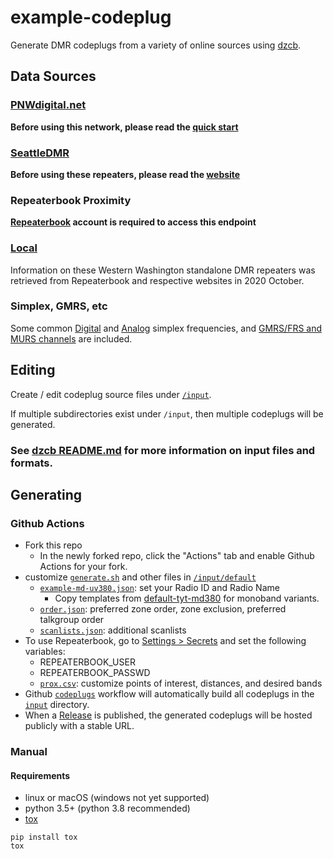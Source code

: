 # example-codeplug

Generate DMR codeplugs from a variety of online sources using
[dzcb](https://github.com/mycodeplug/dzcb).

## Data Sources

### [PNWdigital.net](http://PNWDigital.net)

**Before using this network, please read the [quick start](http://www.pnwdigital.net/quick-start.html)**

### [SeattleDMR](https://seattledmr.org/)

**Before using these repeaters, please read the [website](https://seattledmr.org)**

### Repeaterbook Proximity

**[Repeaterbook](http://repeaterbook.com) account is required to access this endpoint**

### [Local](https://github.com/mycodeplug/dzcb/blob/main/src/dzcb/data/k7abd/Digital-Repeaters__Local.csv)

Information on these Western Washington standalone DMR repeaters was
retrieved from Repeaterbook and respective websites in 2020 October.

### Simplex, GMRS, etc

Some common [Digital](https://github.com/mycodeplug/dzcb/blob/main/src/dzcb/data/k7abd/Digital-Others__Simplex.csv)
and [Analog](https://github.com/mycodeplug/dzcb/blob/main/src/dzcb/data/k7abd/Analog__Simplex.csv) simplex frequencies,
and [GMRS/FRS and MURS channels](https://github.com/mycodeplug/dzcb/blob/main/src/dzcb/data/k7abd/Analog__Unlicensed.csv) are included.

## Editing

Create / edit codeplug source files under [`/input`](/input).

If multiple subdirectories exist under `/input`, then multiple
codeplugs will be generated.

### See [dzcb README.md](https://github.com/mycodeplug/dzcb#dzcb) for more information on input files and formats.

## Generating

### Github Actions

* Fork this repo
  * In the newly forked repo, click the "Actions" tab and
    enable Github Actions for your fork.
* customize [`generate.sh`](./input/default/generate.sh) and other
  files in [`/input/default`](./input/default)
  * [`example-md-uv380.json`](./input/default/example-md-uv380.json):
    set your Radio ID and Radio Name
    * Copy templates from
      [default-tyt-md380](https://github.com/mycodeplug/dzcb/blob/main/codeplug/default-tyt-md380)
      for monoband variants.
  * [`order.json`](./input/default/order.json): preferred zone order,
    zone exclusion, preferred talkgroup order
  * [`scanlists.json`](./input/default/scanlists.json): additional scanlists
* To use Repeaterbook, go to [Settings > Secrets](../../settings/secrets/actions)
  and set the following variables:
  * REPEATERBOOK_USER
  * REPEATERBOOK_PASSWD
  * [`prox.csv`](./input/default/prox.csv): customize points of
    interest, distances, and desired bands
* Github [`codeplugs`](.github/workflows/codeplugs.yml) workflow
  will automatically build all codeplugs in the [`input`](./input) directory.
* When a [Release](../../releases) is published, the generated
  codeplugs will be hosted publicly with a stable URL.

### Manual

#### Requirements

* linux or macOS (windows not yet supported)
* python 3.5+ (python 3.8 recommended)
* [tox](https://tox.readthedocs.io/en/latest/)

```
pip install tox
tox
```
